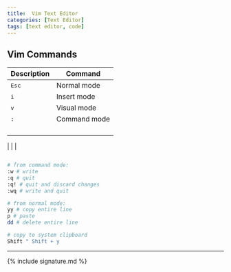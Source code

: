 ```yaml
---
title:  Vim Text Editor
categories: [Text Editor]
tags: [text editor, code]
---
```


## Vim Commands

| Description | Command |
| - | - |
| <kbd>Esc</kbd> | Normal mode |
| <kbd>i</kbd> | Insert mode |
| <kbd>v</kbd> | Visual mode |
| <kbd>:</kbd> | Command mode |
| <kbd></kbd> |  |
| <kbd></kbd> |  |
| <kbd></kbd> |  |
| <kbd></kbd> |  |


| <kbd></kbd> |  |


```sh

# from command mode:
:w # write
:q # quit
:q! # quit and discard changes
:wq # write and quit

# from normal mode:
yy # copy entire line
p # paste
dd # delete entire line

# copy to system clipboard
Shift " Shift + y
```

---

{% include signature.md %}